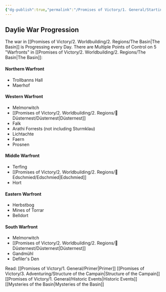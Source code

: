 ```yaml
---
{"dg-publish":true,"permalink":"/Promises of Victory/1. General/Starting the Adventure/","title":"Starting the Adventure","noteIcon":""}
---
```




## Daylie War Progression

The war in [[Promises of Victory/2. Worldbuilding/2. Regions/The Basin\|The Basin]] is Progressing every Day.
There are Multiple Points of Control on 5 "Warfronts" in [[Promises of Victory/2. Worldbuilding/2. Regions/The Basin\|The Basin]]:

#### Northern Warfront

- Trollbanns Hall
- Maerhof

#### Western Warfront

- Melmorwitch
- [[Promises of Victory/2. Worldbuilding/2. Regions/🏰Düsternest/Düsternest\|Düsternest]]
- Falk
- Arathi Forrests (not including Sturmklau)
- Lichtachte
- Faern
- Prosnen

#### Middle Warfront

- Terfing
- [[Promises of Victory/2. Worldbuilding/2. Regions/🏰Edschmied/Edschmied\|Edschmied]]
- Hort

#### Eastern Warfront

- Herbstbog
- Mines of Torrar
- Belldort

#### South Warfront

- Melmorwitch
- [[Promises of Victory/2. Worldbuilding/2. Regions/🏰Düsternest/Düsternest\|Düsternest]]
- Gandmühl
- Defiler's Den

Read:
[[Promises of Victory/1. General/Primer\|Primer]]
[[Promises of Victory/3. Adventuring/Structure of the Campain\|Structure of the Campain]]
[[Promises of Victory/1. General/Historic Events\|Historic Events]]
[[Mysteries of the Basin\|Mysteries of the Basin]]
